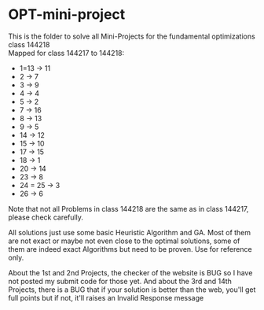 # OPT-mini-project

This is the folder to solve all Mini-Projects for the fundamental optimizations class 144218 <br>
Mapped for class 144217 to 144218:
  * 1=13 -> 11
  * 2 -> 7
  * 3 -> 9
  * 4 -> 4
  * 5 -> 2
  * 7 -> 16
  * 8 -> 13
  * 9 -> 5
  * 14 -> 12
  * 15 -> 10
  * 17 -> 15
  * 18 -> 1
  * 20 -> 14
  * 23 -> 8
  * 24 = 25 -> 3
  * 26 -> 6

Note that not all Problems in class 144218 are the same as in class 144217, please check carefully.

All solutions just use some basic Heuristic Algorithm and GA. Most of them are not exact or maybe not even close to the optimal solutions, some of them are indeed exact Algorithms but need to be proven. Use for reference only.

About the 1st and 2nd Projects, the checker of the website is BUG so I have not posted my submit code for those yet.
And about the 3rd and 14th Projects, there is a BUG that if your solution is better than the web, you'll get full points but if not, it'll raises an Invalid Response message
